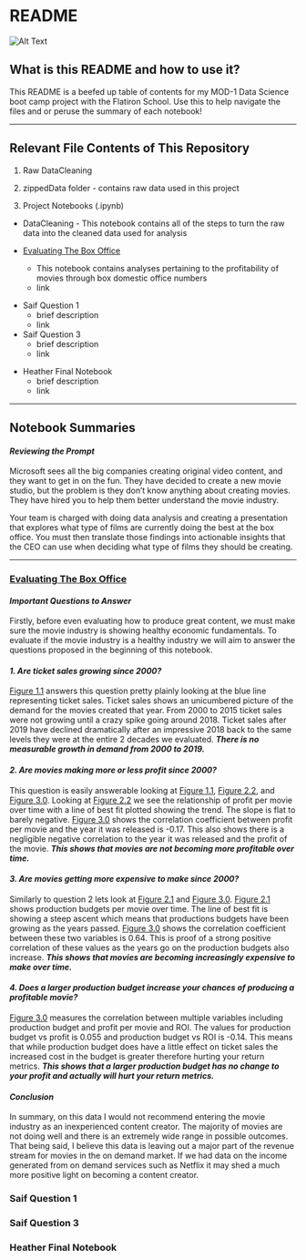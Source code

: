 # README
![Alt Text](https://media.giphy.com/media/3o6Ztr61bWRy8aDBJu/giphy.gif)


## What is this README and how to use it?
This README is a beefed up table of contents for my MOD-1 Data Science boot camp project with the Flatiron School. Use this to help navigate the files and or peruse the summary of each notebook!
__________________________________________________________________

## Relevant File Contents of This Repository
1. Raw DataCleaning
  1. zippedData folder - contains raw data used in this project <br/>

2. Project Notebooks (.ipynb)
  * DataCleaning - This notebook contains all of the steps to turn the raw data into the cleaned data used for analysis <br/>

  * [Evaluating The Box Office](https://github.com/bsamaha/dsc-mod-1-project-v2-1-onl01-dtsc-ft-041320/blob/master/Evaluating%20The%20Box%20Office.ipynb)
    - This notebook contains analyses pertaining to the profitability of movies through box domestic office numbers
    - link
  - Saif Question 1
    - brief description
    - link
  - Saif Question 3
    - brief description
    - link
  * Heather Final Notebook
    * brief description
    * link
___________________________________________________________________________________________
## Notebook Summaries

#### ***Reviewing the Prompt***
Microsoft sees all the big companies creating original video content, and they want to get in on the fun. They have decided to create a new movie studio, but the problem is they don’t know anything about creating movies. They have hired you to help them better understand the movie industry.

Your team is charged with doing data analysis and creating a presentation that explores what type of films are currently
doing the best at the box office. You must then translate those findings into actionable insights that the CEO can use when deciding what type of films they should be creating.
______________________________________________________________
### [Evaluating The Box Office](https://github.com/bsamaha/dsc-mod-1-project-v2-1-onl01-dtsc-ft-041320/blob/master/Evaluating%20The%20Box%20Office.ipynb)
#### ***Important Questions to Answer***<br/>
Firstly, before even evaluating how to produce great content, we must make sure the movie industry is showing healthy economic fundamentals. To evaluate if the movie industry is a healthy industry we will aim to answer the questions proposed in the beginning of this notebook.

#### ***1. Are ticket sales growing since 2000?***<br/>
[Figure 1.1](https://github.com/bsamaha/dsc-mod-1-project-v2-1-onl01-dtsc-ft-041320/blob/master/figureImages/Figure%20%201.0.png) answers this question pretty plainly looking at the blue line representing ticket sales. Ticket sales shows an unicumbered picture of the demand for the movies created that year. From 2000 to 2015 ticket sales were not growing until a crazy spike going around 2018. Ticket sales after 2019 have declined dramatically after an impressive 2018 back to the same levels they were at the entire 2 decades we evaluated. ***There is no measurable growth in demand from 2000 to 2019.***


#### ***2. Are movies making more or less profit since 2000?***<br/>
This question is easily answerable looking at [Figure 1.1](https://github.com/bsamaha/dsc-mod-1-project-v2-1-onl01-dtsc-ft-041320/blob/master/figureImages/Figure%20%201.0.png), [Figure 2.2](https://github.com/bsamaha/dsc-mod-1-project-v2-1-onl01-dtsc-ft-041320/blob/master/figureImages/Figure%202.2.png), and [Figure 3.0](https://github.com/bsamaha/dsc-mod-1-project-v2-1-onl01-dtsc-ft-041320/blob/master/figureImages/Figure%203.0.png). Looking at [Figure 2.2](https://github.com/bsamaha/dsc-mod-1-project-v2-1-onl01-dtsc-ft-041320/blob/master/figureImages/Figure%202.2.png) we see the relationship of profit per movie over time with a line of best fit plotted showing the trend. The slope is flat to barely negative. [Figure 3.0](https://github.com/bsamaha/dsc-mod-1-project-v2-1-onl01-dtsc-ft-041320/blob/master/figureImages/Figure%203.0.png) shows the correlation coefficient between profit per movie and the year it was released is -0.17. This also shows there is a negligible negative correlation to the year it was released and the profit of the movie. ***This shows that movies are not becoming more profitable over time.***


#### ***3. Are movies getting more expensive to make since 2000?***<br/>
Similarly to question 2 lets look at [Figure 2.1](https://github.com/bsamaha/dsc-mod-1-project-v2-1-onl01-dtsc-ft-041320/blob/master/figureImages/Figure%202.1.png) and [Figure 3.0](https://github.com/bsamaha/dsc-mod-1-project-v2-1-onl01-dtsc-ft-041320/blob/master/figureImages/Figure%203.0.png). [Figure 2.1](https://github.com/bsamaha/dsc-mod-1-project-v2-1-onl01-dtsc-ft-041320/blob/master/figureImages/Figure%202.1.png) shows production budgets per movie over time. The line of best fit is showing a steep ascent which means that productions budgets have been growing as the years passed. [Figure 3.0](https://github.com/bsamaha/dsc-mod-1-project-v2-1-onl01-dtsc-ft-041320/blob/master/figureImages/Figure%203.0.png) shows the correlation coefficient between these two variables is 0.64. This is proof of a strong positive correlation of these values as the years go on the production budgets also increase. ***This shows that movies are becoming increasingly expensive to make over time.***


#### ***4. Does a larger production budget increase your chances of producing a profitable movie?*** <br/>
[Figure 3.0](https://github.com/bsamaha/dsc-mod-1-project-v2-1-onl01-dtsc-ft-041320/blob/master/figureImages/Figure%203.0.png) measures the correlation between multiple variables including production budget and profit per movie and ROI. The values for production budget vs profit is 0.055 and production budget vs ROI is -0.14. This means that while production budget does have a little effect on ticket sales the increased cost in the budget is greater therefore hurting your return metrics. ***This shows that a larger production budget has no change to your profit and actually will hurt your return metrics.***

#### ***Conclusion***
In summary, on this data I would not recommend entering the movie industry as an inexperienced content creator. The majority of movies are not doing well and there is an extremely wide range in possible outcomes. That being said, I believe this data is leaving out a major part of the revenue stream for movies in the on demand market. If we had data on the income generated from on demand services such as Netflix it may shed a much more positive light on becoming a content creator.

### Saif Question 1
### Saif Question 3
### Heather Final Notebook
